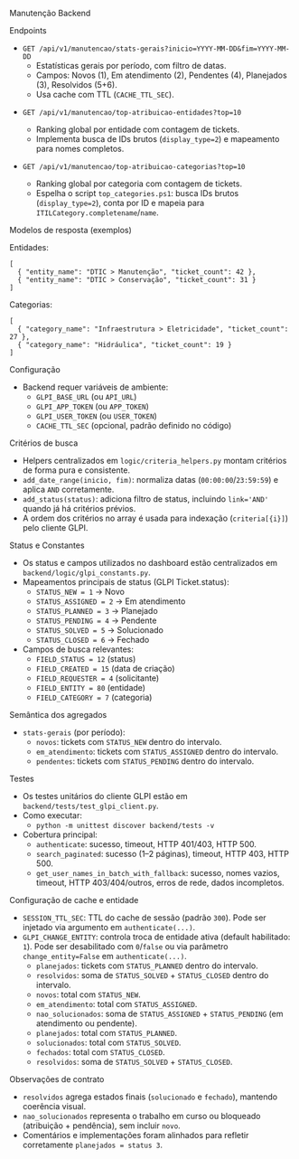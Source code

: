 Manutenção Backend

Endpoints

- `GET /api/v1/manutencao/stats-gerais?inicio=YYYY-MM-DD&fim=YYYY-MM-DD`
  - Estatísticas gerais por período, com filtro de datas.
  - Campos: Novos (1), Em atendimento (2), Pendentes (4), Planejados (3), Resolvidos (5+6).
  - Usa cache com TTL (`CACHE_TTL_SEC`).

<!-- Endpoint removido por duplicidade com métricas por período (stats-gerais) -->

- `GET /api/v1/manutencao/top-atribuicao-entidades?top=10`
  - Ranking global por entidade com contagem de tickets.
  - Implementa busca de IDs brutos (`display_type=2`) e mapeamento para nomes completos.

- `GET /api/v1/manutencao/top-atribuicao-categorias?top=10`
  - Ranking global por categoria com contagem de tickets.
  - Espelha o script `top_categories.ps1`: busca IDs brutos (`display_type=2`), conta por ID e mapeia para `ITILCategory.completename`/`name`.

Modelos de resposta (exemplos)

Entidades:
```
[
  { "entity_name": "DTIC > Manutenção", "ticket_count": 42 },
  { "entity_name": "DTIC > Conservação", "ticket_count": 31 }
]
```

Categorias:
```
[
  { "category_name": "Infraestrutura > Eletricidade", "ticket_count": 27 },
  { "category_name": "Hidráulica", "ticket_count": 19 }
]
```

Configuração

- Backend requer variáveis de ambiente:
  - `GLPI_BASE_URL` (ou `API_URL`)
  - `GLPI_APP_TOKEN` (ou `APP_TOKEN`)
  - `GLPI_USER_TOKEN` (ou `USER_TOKEN`)
  - `CACHE_TTL_SEC` (opcional, padrão definido no código)

Critérios de busca

- Helpers centralizados em `logic/criteria_helpers.py` montam critérios de forma pura e consistente.
- `add_date_range(inicio, fim)`: normaliza datas (`00:00:00`/`23:59:59`) e aplica `AND` corretamente.
- `add_status(status)`: adiciona filtro de status, incluindo `link='AND'` quando já há critérios prévios.
- A ordem dos critérios no array é usada para indexação (`criteria[{i}]`) pelo cliente GLPI.

Status e Constantes

- Os status e campos utilizados no dashboard estão centralizados em `backend/logic/glpi_constants.py`.
- Mapeamentos principais de status (GLPI Ticket.status):
  - `STATUS_NEW = 1` → Novo
  - `STATUS_ASSIGNED = 2` → Em atendimento
  - `STATUS_PLANNED = 3` → Planejado
  - `STATUS_PENDING = 4` → Pendente
  - `STATUS_SOLVED = 5` → Solucionado
  - `STATUS_CLOSED = 6` → Fechado
- Campos de busca relevantes:
  - `FIELD_STATUS = 12` (status)
  - `FIELD_CREATED = 15` (data de criação)
  - `FIELD_REQUESTER = 4` (solicitante)
  - `FIELD_ENTITY = 80` (entidade)
  - `FIELD_CATEGORY = 7` (categoria)

Semântica dos agregados

- `stats-gerais` (por período):
  - `novos`: tickets com `STATUS_NEW` dentro do intervalo.
  - `em_atendimento`: tickets com `STATUS_ASSIGNED` dentro do intervalo.
  - `pendentes`: tickets com `STATUS_PENDING` dentro do intervalo.

Testes

- Os testes unitários do cliente GLPI estão em `backend/tests/test_glpi_client.py`.
- Como executar:
  - `python -m unittest discover backend/tests -v`
- Cobertura principal:
  - `authenticate`: sucesso, timeout, HTTP 401/403, HTTP 500.
  - `search_paginated`: sucesso (1–2 páginas), timeout, HTTP 403, HTTP 500.
  - `get_user_names_in_batch_with_fallback`: sucesso, nomes vazios, timeout, HTTP 403/404/outros, erros de rede, dados incompletos.

Configuração de cache e entidade

- `SESSION_TTL_SEC`: TTL do cache de sessão (padrão `300`). Pode ser injetado via argumento em `authenticate(...)`.
- `GLPI_CHANGE_ENTITY`: controla troca de entidade ativa (default habilitado: `1`). Pode ser desabilitado com `0`/`false` ou via parâmetro `change_entity=False` em `authenticate(...)`.
  - `planejados`: tickets com `STATUS_PLANNED` dentro do intervalo.
  - `resolvidos`: soma de `STATUS_SOLVED` + `STATUS_CLOSED` dentro do intervalo.
  - `novos`: total com `STATUS_NEW`.
  - `em_atendimento`: total com `STATUS_ASSIGNED`.
  - `nao_solucionados`: soma de `STATUS_ASSIGNED` + `STATUS_PENDING` (em atendimento ou pendente).
  - `planejados`: total com `STATUS_PLANNED`.
  - `solucionados`: total com `STATUS_SOLVED`.
  - `fechados`: total com `STATUS_CLOSED`.
  - `resolvidos`: soma de `STATUS_SOLVED` + `STATUS_CLOSED`.

Observações de contrato

- `resolvidos` agrega estados finais (`solucionado` e `fechado`), mantendo coerência visual.
- `nao_solucionados` representa o trabalho em curso ou bloqueado (atribuição + pendência), sem incluir `novo`.
- Comentários e implementações foram alinhados para refletir corretamente `planejados = status 3`.
